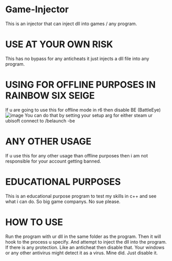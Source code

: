 # Game-Injector
This is  an injector that can inject dll into games / any program.

# USE AT YOUR OWN RISK
This has no bypass for any anticheats it just injects a dll file into any program.

# USING FOR OFFLINE PURPOSES IN RAINBOW SIX SEIGE
If u are going to use this for offline mode in r6 then disable BE (BattleEye) 
![image](https://user-images.githubusercontent.com/104187593/166141957-c067a87d-c67f-47c1-a550-1d151b032cb4.png)
You can do that by setting your setup arg for either steam ur ubisoft connect to /belaunch -be

# ANY OTHER USAGE
If u use this for any other usage than offline purposes then i am not responsible for your account getting banned.

# EDUCATIONAL PURPOSES
This is an educational purpose program to test my skills in c++ and see what i can do.
So big game companys. No sue please.

# HOW TO USE
Run the program with ur dll in the same folder as the program.
Then it will hook to the process u specify.
And attempt to inject the dll into the program.
If there is any protection. Like an anticheat then disable that.
Your windows or any other antivirus might detect it as a virus. Mine did. Just disable it.
